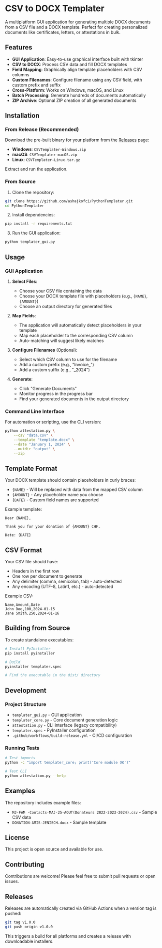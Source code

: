 # CSV to DOCX Templater

A multiplatform GUI application for generating multiple DOCX documents from a CSV file and a DOCX template. Perfect for creating personalized documents like certificates, letters, or attestations in bulk.

## Features

- **GUI Application**: Easy-to-use graphical interface built with tkinter
- **CSV to DOCX**: Process CSV data and fill DOCX templates
- **Field Mapping**: Graphically align template placeholders with CSV columns
- **Custom Filenames**: Configure filename using any CSV field, with custom prefix and suffix
- **Cross-Platform**: Works on Windows, macOS, and Linux
- **Batch Processing**: Generate hundreds of documents automatically
- **ZIP Archive**: Optional ZIP creation of all generated documents

## Installation

### From Release (Recommended)

Download the pre-built binary for your platform from the [Releases](../../releases) page:
- **Windows**: `CSVTemplater-Windows.zip`
- **macOS**: `CSVTemplater-macOS.zip`
- **Linux**: `CSVTemplater-Linux.tar.gz`

Extract and run the application.

### From Source

1. Clone the repository:
```bash
git clone https://github.com/ashajkofci/PythonTemplater.git
cd PythonTemplater
```

2. Install dependencies:
```bash
pip install -r requirements.txt
```

3. Run the GUI application:
```bash
python templater_gui.py
```

## Usage

### GUI Application

1. **Select Files**:
   - Choose your CSV file containing the data
   - Choose your DOCX template file with placeholders (e.g., `{NAME}`, `{AMOUNT}`)
   - Choose an output directory for generated files

2. **Map Fields**:
   - The application will automatically detect placeholders in your template
   - Map each placeholder to the corresponding CSV column
   - Auto-matching will suggest likely matches

3. **Configure Filenames** (Optional):
   - Select which CSV column to use for the filename
   - Add a custom prefix (e.g., "Invoice_")
   - Add a custom suffix (e.g., "_2024")

4. **Generate**:
   - Click "Generate Documents"
   - Monitor progress in the progress bar
   - Find your generated documents in the output directory

### Command Line Interface

For automation or scripting, use the CLI version:

```bash
python attestation.py \
    --csv "data.csv" \
    --template "template.docx" \
    --date "January 1, 2024" \
    --outdir "output" \
    --zip
```

## Template Format

Your DOCX template should contain placeholders in curly braces:
- `{NAME}` - Will be replaced with data from the mapped CSV column
- `{AMOUNT}` - Any placeholder name you choose
- `{DATE}` - Custom field names are supported

Example template:
```
Dear {NAME},

Thank you for your donation of {AMOUNT} CHF.

Date: {DATE}
```

## CSV Format

Your CSV file should have:
- Headers in the first row
- One row per document to generate
- Any delimiter (comma, semicolon, tab) - auto-detected
- Any encoding (UTF-8, Latin1, etc.) - auto-detected

Example CSV:
```csv
Name,Amount,Date
John Doe,100,2024-01-15
Jane Smith,250,2024-01-16
```

## Building from Source

To create standalone executables:

```bash
# Install PyInstaller
pip install pyinstaller

# Build
pyinstaller templater.spec

# Find the executable in the dist/ directory
```

## Development

### Project Structure

- `templater_gui.py` - GUI application
- `templater_core.py` - Core document generation logic
- `attestation.py` - CLI interface (legacy compatibility)
- `templater.spec` - PyInstaller configuration
- `.github/workflows/build-release.yml` - CI/CD configuration

### Running Tests

```bash
# Test imports
python -c "import templater_core; print('Core module OK')"

# Test CLI
python attestation.py --help
```

## Examples

The repository includes example files:
- `MJ-FAM -Contacts-MAJ-25-AOUT(Donateurs 2022-2023-2024).csv` - Sample CSV data
- `DONATION-AMIS-JENISCH.docx` - Sample template

## License

This project is open source and available for use.

## Contributing

Contributions are welcome! Please feel free to submit pull requests or open issues.

## Releases

Releases are automatically created via GitHub Actions when a version tag is pushed:

```bash
git tag v1.0.0
git push origin v1.0.0
```

This triggers a build for all platforms and creates a release with downloadable installers.
